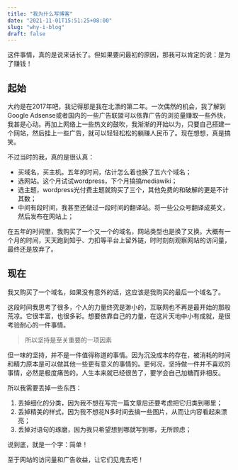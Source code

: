 ```yaml
---
title: "我为什么写博客"
date: "2021-11-01T15:51:25+08:00"
slug: "why-i-blog"
draft: false
---
```

这件事情，真的是说来话长了。但如果要问最初的原因，那我可以肯定的说：是为了赚钱！

## 起始
大约是在2017年吧，我记得那是我在北漂的第二年。一次偶然的机会，我了解到Google Adsense或者国内的一些广告联盟可以依靠广告的浏览量赚取一些外快，我甚是心动。再加上网络上一些热文的鼓吹，我渐渐的开始以为，只要自己搭建一个网站，然后挂上一些广告，就可以轻轻松松的躺赚人民币了。现在想想，真是搞笑。

不过当时的我，真的是很认真：

* 买域名，买主机。五年的时间，估计怎么着也换了五六个域名；
* 选网站。这个月试试wordpress，下个月搞搞mediawiki；
* 选主题，wordpress光付费主题就购买了三个，其他免费的和破解的更是不计其数；
* 中间有段时间，我甚至还做过一段时间的翻译站。将一些公众号翻译成英文，然后发布在网站上；

在五年的时间里，我购买了一个又一个的域名，网站类型也是换了又换。大概有一个月的时间，天天跑到知乎、力扣等平台上留外链，时时刻刻观察网站的访问量，最终还是放弃了。

## 现在
我又购买了一个域名，如果没有意外的话，这应该是我购买的最后一个域名了。

这段时间我思考了很多，个人的力量终究是渺小的，互联网也不再是最开始的那般荒凉。它很丰富，也很多彩。想要依靠自己的力量，在这片天地中小有成就，是很考验耐心的一件事情。

> 所以坚持是至关重要的一项因素

但一味的坚持，并不是一件值得称道的事情。因为沉没成本的存在，被消耗的时间和精力原本是可以做其他一些更有意义的事情的。更何况，坚持做一件并不喜欢的事情，必然是极度痛苦的。人生本来就已经很苦了，要学会自己加糖而非相反。

所以我需要丢掉一些东西：

1. 丢掉细化的分类，因为我不想在写完一篇文章后还要考虑把它归类到哪里；
2. 丢掉精美的样式，因为我不想花N多时间去搞一些图片，从而让内容看起来漂亮；
3. 丢掉对语句的琢磨，因为我只希望想到哪就写到哪，无所顾虑；

说到底，就是一个字：简单！

至于网站的访问量和广告收益，让它们见鬼去吧！
